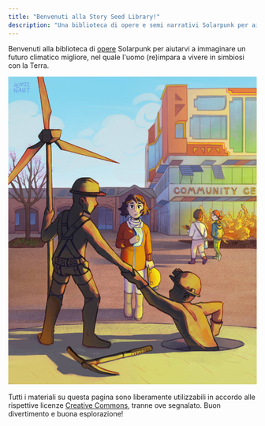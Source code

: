 ```yaml
---
title: "Benvenuti alla Story Seed Library!"
description: "Una biblioteca di opere e semi narrativi Solarpunk per aiutarvi a immaginare un futuro climatico migliore!"
---
```


Benvenuti alla biblioteca di [opere](/it/art) <!-- e semi narrativi --> Solarpunk per aiutarvi a immaginare un futuro climatico migliore, nel quale l'uomo (re)impara a vivere in simbiosi con la Terra.

<!-- Se non avete mai sentito parlare di Solarpunk, date un'occhiata alla nostra breve [introduzione](/it/essays/what-is-solarpunk)!

Se state cercando opere e illustrazioni per i vostri progetti, date un'occhiata alla pagina [quali opere utilizzare](/it/pages/which-art-can-i-use/)! -->

![The Community Center by the Lemonaut](cover.jpg "[Centro Comunitario](/it/art/the-lemonaut-community-center/), CC BY-SA 4.0, [The Lemonaut](/it/authors/thelemonaut)")

Tutti i materiali su questa pagina sono liberamente utilizzabili in accordo alle rispettive licenze [Creative Commons](https://creativecommons.it/chapterIT/index.php/license-your-work/), tranne ove segnalato. Buon divertimento e buona esplorazione!
